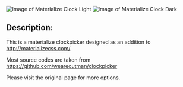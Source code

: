 ![Image of Materialize Clock Light](https://github.com/chingyawhao/materialize-clockpicker/blob/master/images/material-clock-light.PNG)
![Image of Materialize Clock Dark](https://github.com/chingyawhao/materialize-clockpicker/blob/master/images/material-clock-dark.PNG)

## Description:
This is a materialize clockpicker designed as an addition to http://materializecss.com/

Most source codes are taken from https://github.com/weareoutman/clockpicker

Please visit the original page for more options.
